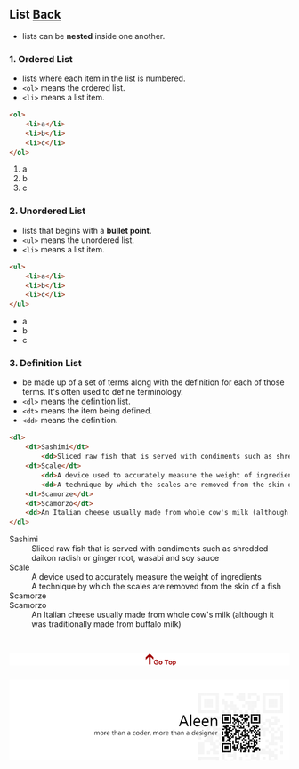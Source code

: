## List [Back](./../HTML.md)

- lists can be **nested** inside one another.

### 1. Ordered List
- lists where each item in the list is numbered.
- ```<ol>``` means the ordered list.
- ```<li>``` means a list item.

```html
<ol>
	<li>a</li>
	<li>b</li>
	<li>c</li>
</ol>
```

<ol>
	<li>a</li>
	<li>b</li>
	<li>c</li>
</ol>

### 2. Unordered List
- lists that begins with a **bullet point**.
- ```<ul>``` means the unordered list.
- ```<li>``` means a list item.

```html
<ul>
	<li>a</li>
	<li>b</li>
	<li>c</li>
</ul>
```

<ul>
	<li>a</li>
	<li>b</li>
	<li>c</li>
</ul>

### 3. Definition List
- be made up of a set of terms along with the definition for each of those terms. It's often used to define terminology.
- ```<dl>``` means the definition list.
- ```<dt>``` means the item being defined.
- ```<dd>``` means the definition.

```html
<dl>
	<dt>Sashimi</dt>
		<dd>Sliced raw fish that is served with condiments such as shredded daikon radish or ginger root, wasabi and soy sauce</dd>
	<dt>Scale</dt>
		<dd>A device used to accurately measure the weight of ingredients</dd>
		<dd>A technique by which the scales are removed from the skin of a fish</dd>
	<dt>Scamorze</dt>
	<dt>Scamorzo</dt>
	<dd>An Italian cheese usually made from whole cow's milk (although it was traditionally made from buffalo milk)</dd>
</dl>
```

<dl>
	<dt>Sashimi</dt>
		<dd>Sliced raw fish that is served with condiments such as shredded daikon radish or ginger root, wasabi and soy sauce</dd>
	<dt>Scale</dt>
		<dd>A device used to accurately measure the weight of ingredients</dd>
		<dd>A technique by which the scales are removed from the skin of a fish</dd>
	<dt>Scamorze</dt>
	<dt>Scamorzo</dt>
	<dd>An Italian cheese usually made from whole cow's milk (although it was traditionally made from buffalo milk)</dd>
</dl>

<a href="#" style="left:200px;"><img src="./../../../pic/gotop.png"></a>
=====
<a href="http://aleen42.github.io/" target="_blank" ><img src="./../../../pic/tail.gif"></a>
